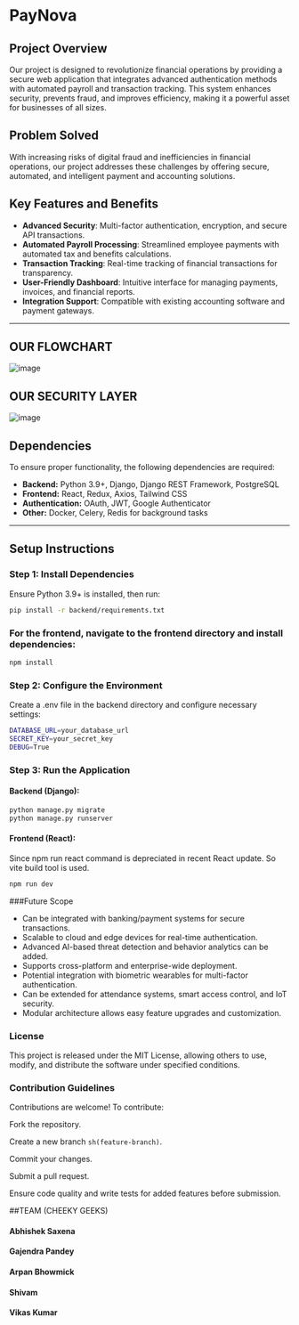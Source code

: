 
# PayNova

## Project Overview
Our project is designed to revolutionize financial operations by providing a secure web application that integrates advanced authentication methods with automated payroll and transaction tracking. This system enhances security, prevents fraud, and improves efficiency, making it a powerful asset for businesses of all sizes.

## Problem Solved
With increasing risks of digital fraud and inefficiencies in financial operations, our project addresses these challenges by offering secure, automated, and intelligent payment and accounting solutions.

## Key Features and Benefits
- **Advanced Security**: Multi-factor authentication, encryption, and secure API transactions.
- **Automated Payroll Processing**: Streamlined employee payments with automated tax and benefits calculations.
- **Transaction Tracking**: Real-time tracking of financial transactions for transparency.
- **User-Friendly Dashboard**: Intuitive interface for managing payments, invoices, and financial reports.
- **Integration Support**: Compatible with existing accounting software and payment gateways.

---
## OUR FLOWCHART
![image](https://github.com/user-attachments/assets/7f4bf592-f12d-4f9f-841a-a53409a920f3)

## OUR SECURITY LAYER
![image](https://github.com/user-attachments/assets/a9b6422c-be1a-4e46-8407-761818090c6a)

## Dependencies
To ensure proper functionality, the following dependencies are required:
- **Backend:** Python 3.9+, Django, Django REST Framework, PostgreSQL
- **Frontend:** React, Redux, Axios, Tailwind CSS
- **Authentication:** OAuth, JWT, Google Authenticator
- **Other:** Docker, Celery, Redis for background tasks

---

## Setup Instructions
### Step 1: Install Dependencies
Ensure Python 3.9+ is installed, then run:
```sh
pip install -r backend/requirements.txt
```
### For the frontend, navigate to the frontend directory and install dependencies:
```sh
npm install
```

### Step 2:  Configure the Environment
Create a .env file in the backend directory and configure necessary settings:
```sh
DATABASE_URL=your_database_url
SECRET_KEY=your_secret_key
DEBUG=True
```
### Step 3:  Run the Application
#### Backend (Django):
```sh
python manage.py migrate
python manage.py runserver
```
#### Frontend (React):
Since npm run react command is depreciated in recent React update. So vite build tool is used.
```sh
npm run dev
```
###Future Scope
<ul>
 <li>Can be integrated with banking/payment systems for secure transactions.</li>
<li>Scalable to cloud and edge devices for real-time authentication.</li>
<li>Advanced AI-based threat detection and behavior analytics can be added.</li>
<li>Supports cross-platform and enterprise-wide deployment.</li>
<li>Potential integration with biometric wearables for multi-factor authentication.</li>
<li>Can be extended for attendance systems, smart access control, and IoT
security.</li>
<li>Modular architecture allows easy feature upgrades and customization.</li>
</ul>

### License

This project is released under the MIT License, allowing others to use, modify, and distribute the software under specified conditions.

### Contribution Guidelines

Contributions are welcome! To contribute:

Fork the repository.

Create a new branch ```sh(feature-branch)```.

Commit your changes.

Submit a pull request.

Ensure code quality and write tests for added features before submission.

##TEAM (CHEEKY GEEKS)
<h4>Abhishek Saxena</h4>
<h4>Gajendra Pandey</h4>
<h4>Arpan Bhowmick</h4>
<h4>Shivam</h4>
<h4>Vikas Kumar</h4>
